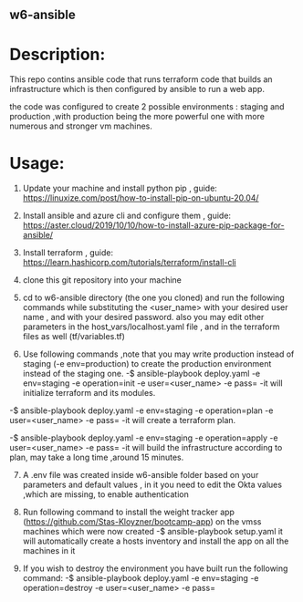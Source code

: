 ## w6-ansible

# Description:
This repo contins ansible code that runs terraform code that builds an infrastructure which is then configured by ansible to run a web app.

the code was configured to create 2 possible environments : staging and production ,with production being the more powerful one with more numerous and stronger vm machines.

# Usage: 
1) Update your machine and install python pip , guide: https://linuxize.com/post/how-to-install-pip-on-ubuntu-20.04/

2) Install ansible and azure cli and configure them , guide: https://aster.cloud/2019/10/10/how-to-install-azure-pip-package-for-ansible/

3) Install terraform , guide: https://learn.hashicorp.com/tutorials/terraform/install-cli

4) clone this git repository into your machine

5) cd to w6-ansible directory (the one you cloned) and run the following commands while substituting the <user_name> with your desired user name , and <password> with your desired password.
also you may edit other parameters in the host_vars/localhost.yaml file , and in the terraform files as well (tf/variables.tf)
 
6) Use following commands ,note that you may write production instead of staging (-e env=production) to create the production environment instead of the staging one.
-$ ansible-playbook deploy.yaml -e env=staging -e operation=init -e user=<user_name> -e pass=<password>
-it will initialize terraform and its modules.

-$ ansible-playbook deploy.yaml -e env=staging -e operation=plan -e user=<user_name> -e pass=<password>
-it will create a terraform plan.

-$ ansible-playbook deploy.yaml -e env=staging -e operation=apply -e user=<user_name> -e pass=<password>
-it will build the infrastructure according to plan, may take a long time ,around 15 minutes.

7) A .env file was created inside w6-ansible folder based on your parameters and default values , in it you need to edit the Okta values ,which are missing, to enable authentication

8) Run following command to install the weight tracker app (https://github.com/Stas-Kloyzner/bootcamp-app) on the vmss machines which were now created
-$ ansible-playbook setup.yaml 
it will automatically create a hosts inventory and install the app on all the machines in it

9) If you wish to destroy the environment you have built run the following command:
-$ ansible-playbook deploy.yaml -e env=staging -e operation=destroy -e user=<user_name> -e pass=<password>

